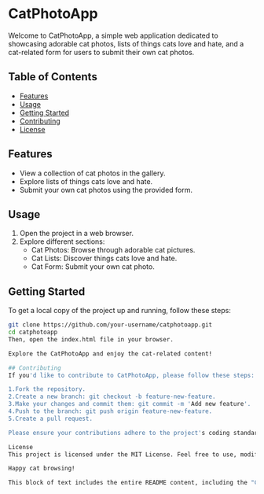# CatPhotoApp

Welcome to CatPhotoApp, a simple web application dedicated to showcasing adorable cat photos, lists of things cats love and hate, and a cat-related form for users to submit their own cat photos.

## Table of Contents

- [Features](#features)
- [Usage](#usage)
- [Getting Started](#getting-started)
- [Contributing](#contributing)
- [License](#license)

## Features

- View a collection of cat photos in the gallery.
- Explore lists of things cats love and hate.
- Submit your own cat photos using the provided form.

## Usage

1. Open the project in a web browser.
2. Explore different sections:
   - Cat Photos: Browse through adorable cat pictures.
   - Cat Lists: Discover things cats love and hate.
   - Cat Form: Submit your own cat photo.

## Getting Started

To get a local copy of the project up and running, follow these steps:

```bash
git clone https://github.com/your-username/catphotoapp.git
cd catphotoapp
Then, open the index.html file in your browser.

Explore the CatPhotoApp and enjoy the cat-related content!

## Contributing
If you'd like to contribute to CatPhotoApp, please follow these steps:

1.Fork the repository.
2.Create a new branch: git checkout -b feature-new-feature.
3.Make your changes and commit them: git commit -m 'Add new feature'.
4.Push to the branch: git push origin feature-new-feature.
5.Create a pull request.

Please ensure your contributions adhere to the project's coding standards and include relevant documentation.

License
This project is licensed under the MIT License. Feel free to use, modify, and distribute the code as needed.

Happy cat browsing!

This block of text includes the entire README content, including the "Contributing" and "License" sections, all in one place for easy copying and pasting into your README.md file.
